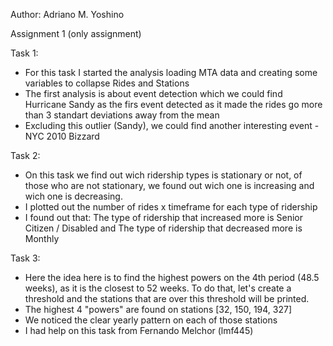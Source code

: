 Author: Adriano M. Yoshino

Assignment 1 (only assignment)

Task 1:
- For this task I started the analysis loading MTA data and creating some variables to collapse Rides and Stations
- The first analysis is about event detection which we could find Hurricane Sandy as the firs event detected as it made the rides go more than 3 standart deviations away from the mean
- Excluding this outlier (Sandy), we could find another interesting event - NYC 2010 Bizzard

Task 2:
- On this task we find out wich ridership types is stationary or not, of those who are not stationary, we found out wich one is increasing and wich one is decreasing.
- I plotted out the number of rides x timeframe for each type of ridership
- I found out that: The type of ridership that increased more is Senior Citizen / Disabled and The type of ridership that decreased more is Monthly

Task 3:
- Here the idea here is to find the highest powers on the 4th period (48.5 weeks), as it is the closest to 52 weeks. To do that, let's create a threshold and the stations that are over this threshold will be printed.
- The highest 4 "powers" are found on stations [32, 150, 194, 327]
- We noticed the clear yearly pattern on each of those stations
- I had help on this task from Fernando Melchor (lmf445)
